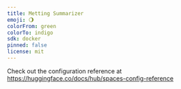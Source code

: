 ```yaml
---
title: Metting Summarizer
emoji: 🌖
colorFrom: green
colorTo: indigo
sdk: docker
pinned: false
license: mit
---
```


Check out the configuration reference at https://huggingface.co/docs/hub/spaces-config-reference
